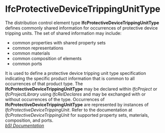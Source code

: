IfcProtectiveDeviceTrippingUnitType
===================================
The distribution control element type **IfcProtectiveDeviceTrippingUnitType**
defines commonly shared information for occurrences of protective device
tripping units. The set of shared information may include:  
  
* common properties with shared property sets  
* common representations  
* common materials  
* common composition of elements  
* common ports  
  
It is used to define a protective device tripping unit type specification
indicating the specific product information that is common to all occurrences
of that product type. The **IfcProtectiveDeviceTrippingUnitType** may be
declared within _IfcProject_ or _IfcProjectLibrary_ using _IfcRelDeclares_ and
may be exchanged with or without occurrences of the type. Occurrences of
**IfcProtectiveDeviceTrippingUnitType** are represented by instances of
_IfcProtectiveDeviceTrippingUnit_. Refer to the documentation at
_IfcProtectiveDeviceTrippingUnit_ for supported property sets, materials,
composition, and ports.  
[ _bSI
Documentation_](https://standards.buildingsmart.org/IFC/DEV/IFC4_2/FINAL/HTML/schema/ifcelectricaldomain/lexical/ifcprotectivedevicetrippingunittype.htm)


